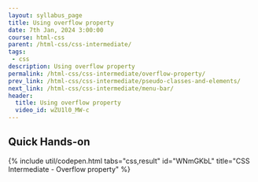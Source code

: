 ```yaml
---
layout: syllabus_page
title: Using overflow property
date: 7th Jan, 2024 3:00:00
course: html-css
parent: /html-css/css-intermediate/
tags:
 - css
description: Using overflow property
permalink: /html-css/css-intermediate/overflow-property/
prev_link: /html-css/css-intermediate/pseudo-classes-and-elements/
next_link: /html-css/css-intermediate/menu-bar/
header:
  title: Using overflow property
  video_id: wZU1l0_MW-c
---
```


## Quick Hands-on

{% include util/codepen.html tabs="css,result" id="WNmGKbL" title="CSS Intermediate - Overflow property"  %}
